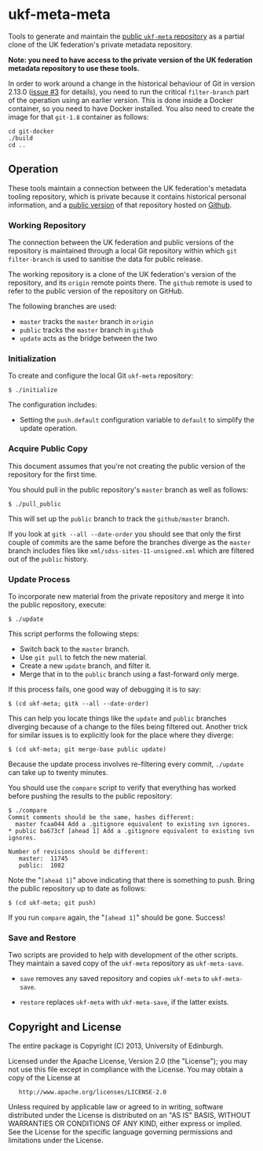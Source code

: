 # ukf-meta-meta

Tools to generate and maintain the
[public `ukf-meta` repository](https://github.com/ukf/ukf-meta) as
a partial clone of the UK federation's private metadata repository.

**Note: you need to have access to the private version of the
UK federation metadata repository to use these tools.**

In order to work around a change in the historical behaviour of Git in
version 2.13.0 ([issue #3](https://github.com/ukf/ukf-meta-meta/issues/3)
for details), you need to run the critical `filter-branch` part of the
operation using an earlier version. This is done inside a Docker
container, so you need to have Docker installed. You also need to create the
image for that `git-1.8` container as follows:

```
cd git-docker
./build
cd ..
```

## Operation

These tools maintain a connection between the UK federation's
metadata tooling repository, which is
private because it contains historical personal information, and a
[public version](https://github.com/ukf/ukf-meta) of that repository hosted
on [Github](https://github.com/).

### Working Repository

The connection between the UK federation and public versions of the repository
is maintained through a local Git repository within which
`git filter-branch` is used to sanitise the data for public release.

The working repository is a clone of the UK federation's
version of the repository, and its `origin` remote points there. The `github`
remote is used to refer to the public version of the repository on GitHub.

The following branches are used:

* `master` tracks the `master` branch in `origin`
* `public` tracks the `master` branch in `github`
* `update` acts as the bridge between the two

### Initialization

To create and configure the local Git `ukf-meta` repository:

    $ ./initialize

The configuration includes:

* Setting the `push.default` configuration variable to `default` to
simplify the update operation.

### Acquire Public Copy

This document assumes that you're not creating the public version of the
repository for the first time.

You should pull in the public repository's `master` branch as well
as follows:

    $ ./pull_public

This will set up the `public` branch to track the `github/master` branch.

If you look at `gitk --all --date-order` you should see that only the first
couple of commits are the same before the branches diverge as the `master`
branch includes files like `xml/sdss-sites-11-unsigned.xml` which are filtered
out of the `public` history.

### Update Process

To incorporate new material from the private repository and merge it into the public
repository, execute:

    $ ./update

This script performs the following steps:

* Switch back to the `master` branch.
* Use `git pull` to fetch the new material.
* Create a new `update` branch, and filter it.
* Merge that in to the `public` branch using a fast-forward only merge.

If this process fails, one good way of debugging it is to say:

    $ (cd ukf-meta; gitk --all --date-order)

This can help you locate things like the `update` and `public` branches
diverging because of a change to the files being filtered out. Another trick
for similar issues is to explicitly look for the place where they diverge:

    $ (cd ukf-meta; git merge-base public update)

Because the update process involves re-filtering every commit,
`./update` can take up to twenty minutes.

You should use the `compare` script to verify that everything has worked
before pushing the results to the public repository:

    $ ./compare
    Commit comments should be the same, hashes different:
      master fcaa044 Add a .gitignore equivalent to existing svn ignores.
    * public ba673cf [ahead 1] Add a .gitignore equivalent to existing svn ignores.

    Number of revisions should be different:
       master:  11745
       public:  1082

Note the "`[ahead 1]`" above indicating that there is something to push. Bring the
public repository up to date as follows:

    $ (cd ukf-meta; git push)

If you run `compare` again, the "`[ahead 1]`" should be gone. Success!

### Save and Restore

Two scripts are provided to help with development of the other scripts. They maintain
a saved copy of the `ukf-meta` repository as `ukf-meta-save`.

* `save` removes any saved repository and copies `ukf-meta` to `ukf-meta-save`.

* `restore` replaces `ukf-meta` with `ukf-meta-save`, if the latter exists.

## Copyright and License

The entire package is Copyright (C) 2013, University of Edinburgh.

Licensed under the Apache License, Version 2.0 (the "License");
you may not use this file except in compliance with the License.
You may obtain a copy of the License at

       http://www.apache.org/licenses/LICENSE-2.0

Unless required by applicable law or agreed to in writing, software
distributed under the License is distributed on an "AS IS" BASIS,
WITHOUT WARRANTIES OR CONDITIONS OF ANY KIND, either express or implied.
See the License for the specific language governing permissions and
limitations under the License.

